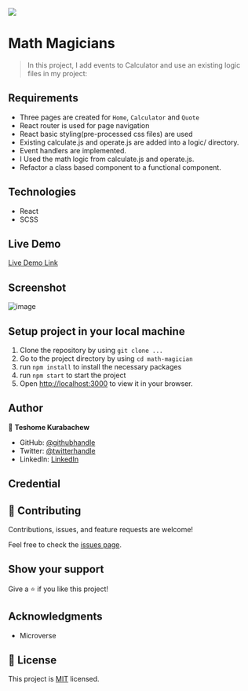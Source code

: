 ![](https://img.shields.io/badge/Microverse-blueviolet)

# Math Magicians

> In this project, I add events to Calculator and use an existing logic files in my project:

## Requirements

* Three pages are created for `Home`, `Calculator` and `Quote`
* React router is used for page navigation
* React basic styling(pre-processed css files) are used
* Existing calculate.js and operate.js are added into a logic/ directory.
* Event handlers are implemented.
* I Used the math logic from calculate.js and operate.js.
* Refactor a class based component to a functional component.

## Technologies

* React
* SCSS

## Live Demo

[Live Demo Link](https://teshemaximillan.github.io/Math-Magician/)

## Screenshot

![image](https://user-images.githubusercontent.com/51437483/164388976-c805b600-870f-46dc-8a88-9b05d719e79a.png)

## Setup project in your local machine

1. Clone the repository by using `git clone ...`
2. Go to the project directory by using `cd math-magician`
3. run `npm install` to install the necessary packages
4. run `npm start` to start the project 
5. Open [http://localhost:3000](http://localhost:3000) to view it in your browser.

## Author

👤 **Teshome Kurabachew**

- GitHub: [@githubhandle](https://github.com/TesheMaximillan)
- Twitter: [@twitterhandle](https://twitter.com/TesheKura)
- LinkedIn: [LinkedIn](https://www.linkedin.com/in/teshome-kurabachew-aa8067180/)

## Credential

## 🤝 Contributing

Contributions, issues, and feature requests are welcome!

Feel free to check the [issues page](https://github.com/TesheMaximillan/Math-Magician/issues).

## Show your support

Give a ⭐️ if you like this project!

## Acknowledgments

- Microverse 

## 📝 License

This project is [MIT](./MIT.md) licensed.
